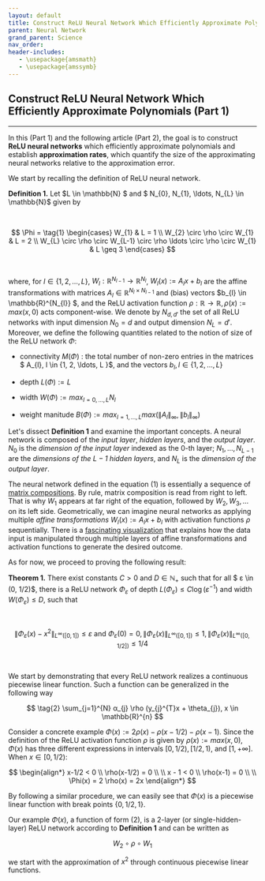 ```yaml
---
layout: default
title: Construct ReLU Neural Network Which Efficiently Approximate Polynomials (Part 1)
parent: Neural Network
grand_parent: Science
nav_order: 
header-includes:
   - \usepackage{amsmath}
   - \usepackage{amssymb}
---
```


## Construct ReLU Neural Network Which Efficiently Approximate Polynomials (Part 1)

---

In this (Part 1) and the following article (Part 2), the goal is to construct **ReLU neural networks** which efficiently approximate polynomials and establish **approximation rates**, which quantify the size of the approximating neural networks relative to the approximation error. 

We start by recalling the definition of ReLU neural network. 

**Definition 1.** Let $L \in \mathbb{N} $ and $ N_{0}, N_{1}, \ldots, N_{L} \in \mathbb{N}$ given by

<br/>

$$  
    \Phi = 
    \tag{1}
    \begin{cases} 
      W_{1} & L = 1 \\
      W_{2} \circ \rho \circ W_{1} & L = 2 \\
      W_{L} \circ \rho \circ W_{L-1} \circ \rho \ldots \circ \rho \circ W_{1} & L \geq 3
   \end{cases}
$$

<br/>

where, for $l \in \{ 1, 2, \ldots, L\}$, $W_{l}: \mathbb{R}^{N_{l-1}} \rightarrow \mathbb{R}^{N_{l}}$, $W_{l}(x) := A_{l}x + b_{l}$ are the affine transformations with matrices $A_{l} \in \mathbb{R}^{N_{l} \times N_{l-1}}$ and (bias) vectors $b_{l} \in \mathbb{R}^{N_{l}} $, and the ReLU activation function $\rho: \mathbb{R} \rightarrow \mathbb{R}, \rho(x) := max(x, 0)$ acts component-wise. We denote by $N_{d,d'}$ the set of all ReLU networks with input dimension $N_{0} = d$ and output dimension $N_{L} = d'$. Moreover, we define the following quantities related to the notion of size of the ReLU network $\Phi$:

* connectivity $M(\Phi)$ : the total number of non-zero entries in the matrices $ A_{l}, l \in \{1, 2, \ldots, L \}$, and the vectors $b_{l}, l \in \{1, 2, \ldots, L \}$

* depth $L(\Phi) := L$

* width $W(\Phi) := max_{l=0,\ldots,L}N_{l}$

* weight manitude $B(\Phi) := max_{l=1, \ldots, L} max( \lVert A_{l} \rVert_{∞}, \lVert b_{l} \rVert_{∞} )$

Let's dissect **Definition 1** and examine the important concepts. A neural network is composed of the *input layer*, *hidden layers*, and the *output layer*. $N_{0}$ is the *dimension of the input layer* indexed as the 0-th layer; $N_{1}, \ldots, N_{L-1}$ are the *dimensions of the $L-1$ hidden layers*, and $N_{L}$ is the *dimension of the output layer*. 

The neural network defined in the equation (1) is essentially a sequence of [matrix compositions](https://www.youtube.com/watch?v=XkY2DOUCWMU). By rule, matrix composition is read from right to left. That is why $W_1$ appears at far right of the equation, followed by $W_{2}, W_{3}, \ldots$ on its left side. Geometrically, we can imagine neural networks as applying multiple *affine transformations* $W_{l}(x) := A_{l}x + b_{l}$ with activation functions $\rho$ sequentially. There is a [fascinating visualization](https://www.youtube.com/watch?v=UOvPeC8WOt8) that explains how the data input is manipulated through multiple layers of affine transformations and activation functions to generate the desired outcome. 

As for now, we proceed to proving the following result: 

**Theorem 1.** There exist constants $C>0$ and $D \in ℕ_{+}$ such that for all $	ε \in (0, 1/2)$, there is a ReLU network $\Phi_{ε}$ of depth $L(\Phi_{ε}) \leq C \log (ε^{-1})$ and width $W(\Phi_{ε}) \leq D$, such that 

<br/>

$$
\lVert \Phi_{ε}(x) - x^{2} \rVert_{L^{∞}([0,1])} \leq ε \text{ and } \Phi_{ε}(0) = 0, \lVert \Phi_{ε}(x) \rVert_{L^{∞}([0,1])} \leq 1, \lVert \Phi_{ε}(x) \rVert_{L^{∞}([0,1/2])} \leq 1/4
$$

<br/>

We start by demonstrating that every ReLU network realizes a continuous piecewise linear function. Such a function can be generalized in the following way

$$
\tag{2}
\sum_{j=1}^{N} α_{j} \rho (y_{j}^{T}x + \theta_{j}), x \in \mathbb{R}^{n}
$$

Consider a concrete example $\Phi(x) := 2 \rho(x) - \rho(x-1/2) - \rho(x-1)$. Since the definition of the ReLU activation function $\rho$ is given by $\rho(x) := max(x, 0)$, $\Phi(x)$ has three different expressions in intervals $[0, 1/2), [1/2, 1),$ and $[1, +∞]$. When $x \in [0, 1/2)$:

$$
\begin{align*}
   x-1/2 < 0 \\
   \rho(x-1/2) = 0 \\
   \\
   x - 1 < 0 \\
   \rho(x-1) = 0 \\
   \\
   \Phi(x) = 2 \rho(x) = 2x
\end{align*}   
$$

By following a similar procedure, we can easily see that $\Phi(x)$ is a piecewise linear function with break points $\{0, 1/2, 1\}$. 

Our example $\Phi(x)$, a function of form (2), is a 2-layer (or single-hidden-layer) ReLU network according to **Definition 1** and can be written as 

$$
W_{2} \circ \rho \circ W_{1}
$$

we start with the approximation of $x^{2}$ through continuous piecewise linear functions. 


